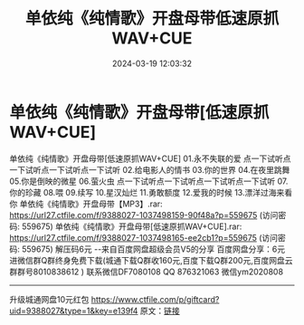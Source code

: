 ﻿---
title: 单依纯《纯情歌》开盘母带低速原抓WAV+CUE
date: 2024-03-19 12:03:32
categories: 新碟专辑、稀有等精品
tags: 华语中文
---
# 单依纯《纯情歌》开盘母带[低速原抓WAV+CUE]

单依纯《纯情歌》开盘母带[低速原抓WAV+CUE]
01.永不失联的爱
点一下试听点一下试听点一下试听点一下试听
02.给电影人的情书
03.你的世界
04.在夜里跳舞
05.你是倒映的微星
06.萤火虫
点一下试听点一下试听点一下试听点一下试听
07.你的珍藏
08.喂
09.续写
10.星汉灿烂
11.勇敢额度
12.爱我的时候
13.漂洋过海来看你
单依纯《纯情歌》开盘母带【MP3】.rar: https://url27.ctfile.com/f/9388027-1037498159-90f48a?p=559675
(访问密码: 559675)
单依纯《纯情歌》开盘母带[低速原抓WAV+CUE].rar: https://url27.ctfile.com/f/9388027-1037498165-ee2cb1?p=559675
(访问密码: 559675)
解压码6元
--来自百度网盘超级会员V5的分享
百度网盘分享：6元
进微信群Q群终身免费下载(城通下载Q群收160元,百度下载Q群200元,百度网盘云群群号8010838612 )
联系微信DF7080108 QQ 876321063
微信ym2020808
**************************
升级城通网盘10元红包 https://www.ctfile.com/p/giftcard?uid=9388027&type=1&key=e139f4
原文：[链接](https://blog.sina.com.cn/s/blog_1647c7e76010314sf.html)